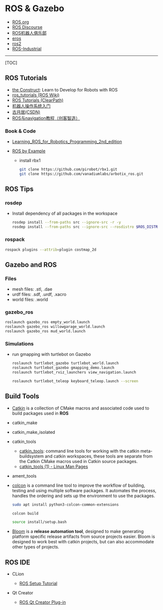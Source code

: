 # ROS & Gazebo

* [ROS.org](http://www.ros.org/)
* [ROS Discourse](https://discourse.ros.org/)
* [ROS机器人俱乐部](http://www.rosclub.cn/)
* [eros](http://wiki.ros.org/eros)
* [ros2](https://index.ros.org/doc/ros2/)
* [ROS-Industrial](https://rosindustrial.org/)

------

[TOC]

## ROS Tutorials

* [the Construct](http://www.theconstructsim.com/): Learn to Develop for Robots with ROS
* [ros_tutorials (ROS Wiki)](http://wiki.ros.org/ros_tutorials)
* [ROS Tutorials (ClearPath)](http://www.clearpathrobotics.com/assets/guides/ros/index.html)
* [机器人操作系统入门](http://www.icourse163.org/course/ISCAS-1002580008)
* [古月居(CSDN)](https://blog.csdn.net/hcx25909)
* [ROS与navigation教程（创客智造）](https://www.ncnynl.com/category/ros-navigation/)


### Book & Code

* [Learning_ROS_for_Robotics_Programming_2nd_edition](https://github.com/AaronMR/Learning_ROS_for_Robotics_Programming_2nd_edition)

* [ROS by Example](http://wiki.ros.org/Books/ROSbyExample)
  - install rbx1
    ```sh
    git clone https://github.com/pirobot/rbx1.git
    git clone https://github.com/vanadiumlabs/arbotix_ros.git
    ```


## ROS Tips

### rosdep
* Install dependency of all packages in the workspace
  ```sh
  rosdep install --from-paths src --ignore-src -r -y
  rosdep install --from-paths src --ignore-src --rosdistro $ROS_DISTRO -y
  ```

### rospack

```sh
rospack plugins --attrib=plugin costmap_2d
```

## Gazebo and ROS

### Files

* mesh files: .stl, .dae
* urdf files: .sdf, .urdf, .xacro
* world files: .world

### gazebo_ros

```sh
roslaunch gazebo_ros empty_world.launch
roslaunch gazebo_ros willowgarage_world.launch
roslaunch gazebo_ros mud_world.launch
```

### Simulations

* run gmapping with turtlebot on Gazebo
  ```sh
  roslaunch turtlebot_gazebo turtlebot_world.launch
  roslaunch turtlebot_gazebo gmapping_demo.launch
  roslaunch turtlebot_rviz_launchers view_navigation.launch

  roslaunch turtlebot_teleop keyboard_teleop.launch --screen
  ```

## Build Tools

* [Catkin](http://docs.ros.org/api/catkin/html/) is a collection of CMake macros and associated code used to build packages used in **ROS**

* catkin_make

* catkin_make_isolated

* catkin_tools
  - [catkin_tools](https://catkin-tools.readthedocs.io): command line tools for working with the catkin meta-buildsystem and catkin workspaces, these tools are separate from the Catkin CMake macros used in Catkin source packages.
  - [catkin_tools (1) - Linux Man Pages](https://www.systutorials.com/docs/linux/man/1-catkin_tools/)

* ament_tools

* [colcon](https://colcon.readthedocs.io/) is a command line tool to improve the workflow of building, testing and using multiple software packages. It automates the process, handles the ordering and sets up the environment to use the packages.

  ```sh
  sudo apt install python3-colcon-common-extensions

  colcon build 
  
  source install/setup.bash
  ```

* [Bloom](http://wiki.ros.org/bloom) is a **release automation tool**, designed to make generating platform specific release artifacts from source projects easier. Bloom is designed to work best with catkin projects, but can also accommodate other types of projects.


## ROS IDE

* CLion
  - [ROS Setup Tutorial](https://www.jetbrains.com/help/clion/ros-setup-tutorial.html)

* Qt Creator
  - [ROS Qt Creator Plug-in](https://ros-qtc-plugin.readthedocs.io)
